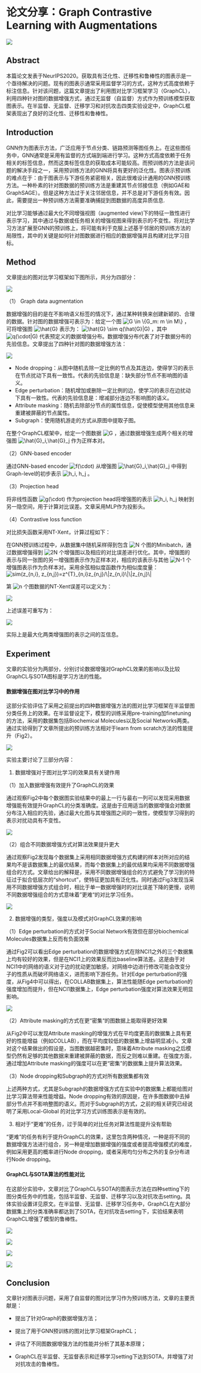 # 论文分享：Graph Contrastive Learning with Augmentations

![](https://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@github.com/wang-rx/Markdown4Zhihu/master/Data/GraphCL/title.png)

## Abstract

本篇论文发表于NeurIPS2020。获取具有泛化性、迁移性和鲁棒性的图表示是一个亟待解决的问题。现有的图表示通常采用监督学习的方式，这种方式高度依赖于标注信息。针对该问题，这篇文章提出了利用图对比学习框架学习（GraphCL），利用四种针对图的数据增强方式，通过无监督（自监督）方式作为预训练模型获取图表示。在半监督、无监督、迁移学习和对抗攻击四类实验设定中，GraphCL框架表现出了良好的泛化性、迁移性和鲁棒性。

## Introduction

GNN作为图表示方法，广泛应用于节点分类、链路预测等图任务上。在这些图任务中，GNN通常是采用有监督的方式端到端进行学习。这种方式高度依赖于任务相关的标签信息，然而这类标签信息的获取成本可能较高。而预训练的方法是该问题的解决手段之一，采用预训练方法的GNN将具有更好的泛化性。图表示预训练的难点在于：由于图表示与下游任务紧密相关，因此很难设计通用的GNN预训练方法。一种朴素的针对图数据的预训练方法是重建其节点邻接信息（例如GAE和GraphSAGE）。但是这种方法过于关注邻居信息，并不总是对下游任务有效。因此，需要提出一种预训练方法需要准确捕捉到图数据的高度异质信息.

对比学习能够通过最大化不同增强视图（augmented view)下的特征一致性进行表示学习，其中通过与数据或任务相关的增强视图来得到表示的不变性。将对比学习方法扩展至GNN的预训练上，将可能有利于克服上述基于邻居的预训练方法的局限性，其中的关键是如何针对图数据进行相应的数据增强并且构建对比学习目标。

## Method

文章提出的图对比学习框架如下图所示，共分为四部分：

![](https://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@github.com/wang-rx/Markdown4Zhihu/master/Data/GraphCL/framework.png)

（1） Graph data augmentation

数据增强的目的是在不影响语义标签的情况下，通过某种转换来创建新颖的、合理的数据。针对图的数据增强可表示为：给定一个图 <img src="https://www.zhihu.com/equation?tex= G \in \{G_m: m \in M\}" alt=" G \in \{G_m: m \in M\}" class="ee_img tr_noresize" eeimg="1"> ，可将增强图 <img src="https://www.zhihu.com/equation?tex=\hat{G}" alt="\hat{G}" class="ee_img tr_noresize" eeimg="1"> 表示为： <img src="https://www.zhihu.com/equation?tex=\hat{G} \sim q(\hat{G}|G)" alt="\hat{G} \sim q(\hat{G}|G)" class="ee_img tr_noresize" eeimg="1"> ，其中 <img src="https://www.zhihu.com/equation?tex=q(\cdot|G)" alt="q(\cdot|G)" class="ee_img tr_noresize" eeimg="1"> 代表预定义的数据增强分布。数据增强分布代表了对于数据分布的先验信息。文章提出了四种针对图的数据增强方法：

![](https://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@github.com/wang-rx/Markdown4Zhihu/master/Data/GraphCL/da.png)

* Node dropping：从图中随机去除一定比例的节点及其连边，使得学习的表示在节点扰动下具有一致性。代表的先验信息是：缺失部分节点不影响图的语义。
* Edge perturbation：随机增加或删除一定比例的边，使学习的表示在边扰动下具有一致性。代表的先验信息是：增减部分连边不影响图的语义。
* Attribute masking：随机去除部分节点的属性信息，促使模型使用其他信息来重建被屏蔽的节点属性。
* Subgraph：使用随机游走的方式从原图中提取子图。

在整个GraphCL框架中，给定一个图数据 <img src="https://www.zhihu.com/equation?tex=G" alt="G" class="ee_img tr_noresize" eeimg="1"> ，通过数据增强生成两个相关的增强图 <img src="https://www.zhihu.com/equation?tex=\hat{G}_i,\hat{G}_j" alt="\hat{G}_i,\hat{G}_j" class="ee_img tr_noresize" eeimg="1"> 作为正样本对。

（2）GNN-based encoder

通过GNN-based encoder <img src="https://www.zhihu.com/equation?tex=f(\cdot)" alt="f(\cdot)" class="ee_img tr_noresize" eeimg="1"> 从增强图 <img src="https://www.zhihu.com/equation?tex=\hat{G}_i,\hat{G}_j" alt="\hat{G}_i,\hat{G}_j" class="ee_img tr_noresize" eeimg="1"> 中得到Graph-level的初步表示 <img src="https://www.zhihu.com/equation?tex=h_i, h_j" alt="h_i, h_j" class="ee_img tr_noresize" eeimg="1"> 。

（3）Projection head

将非线性函数 <img src="https://www.zhihu.com/equation?tex=g(\cdot)" alt="g(\cdot)" class="ee_img tr_noresize" eeimg="1"> 作为projection head将增强图的表示 <img src="https://www.zhihu.com/equation?tex=h_i, h_j" alt="h_i, h_j" class="ee_img tr_noresize" eeimg="1"> 映射到另一隐空间，用于计算对比误差。文章采用MLP作为投影头。

（4）Contrastive loss function

对比损失函数采用NT-Xent，计算过程如下：

在GNN预训练过程中，从数据集中随机采样得到包含 <img src="https://www.zhihu.com/equation?tex=N" alt="N" class="ee_img tr_noresize" eeimg="1"> 个图的Minibatch，通过数据增强得到 <img src="https://www.zhihu.com/equation?tex=2N" alt="2N" class="ee_img tr_noresize" eeimg="1"> 个增强图以及相应的对比误差进行优化。其中，增强图的表示与同一张图的另一增强图表示作为正样本对，相应的该表示与其他 <img src="https://www.zhihu.com/equation?tex=N-1" alt="N-1" class="ee_img tr_noresize" eeimg="1"> 个增强图表示作为负样本对。采用余弦相似度函数作为相似度度量： <img src="https://www.zhihu.com/equation?tex=sim(z_{n,i}, z_{n,j})=z^{T}_{n,i}z_{n,j}/\|z_{n,i}\|\|z_{n,j}\|" alt="sim(z_{n,i}, z_{n,j})=z^{T}_{n,i}z_{n,j}/\|z_{n,i}\|\|z_{n,j}\|" class="ee_img tr_noresize" eeimg="1"> 

第 <img src="https://www.zhihu.com/equation?tex=n" alt="n" class="ee_img tr_noresize" eeimg="1"> 个图数据的NT-Xent误差可以定义为：

![](https://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@github.com/wang-rx/Markdown4Zhihu/master/Data/GraphCL/NT-Xent.png)

上述误差可重写为：

![](https://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@github.com/wang-rx/Markdown4Zhihu/master/Data/GraphCL/loss2.png)

实际上是最大化两类增强图的表示之间的互信息。

## Experiment

文章的实验分为两部分，分别讨论数据增强对GraphCL效果的影响以及比较GraphCL与SOTA图标是学习方法的性能。

#### 数据增强在图对比学习中的作用

这部分实验评估了采用之前提出的四种数据增强方法的图对比学习框架在半监督图分类任务上的效果。在半监督设定下，模型的训练采用pre-training加finetuning的方法，采用的数据集包括Biochemical Molecules以及Social Networks两类。通过实验得到了文章所提出的预训练方法相对于learn from scratch方法的性能提升（Fig2）。

![](https://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@github.com/wang-rx/Markdown4Zhihu/master/Data/GraphCL/exp1dataset.png)

实验主要讨论了三部分内容：

1. 数据增强对于图对比学习的效果具有关键作用

（1）加入数据增强有效提升了GraphCL的效果

通过观察Fig2中每个数据图实验结果中的最上一行与最右一列可以发现采用数据增强能有效提升GraphCL的分类准确度。这是由于应用适当的数据增强会对数据分布注入相应的先验，通过最大化图与其增强图之间的一致性，使模型学习得到的表示对扰动具有不变性。

![](https://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@github.com/wang-rx/Markdown4Zhihu/master/Data/GraphCL/fig2.png)

（2）组合不同数据增强方式对算法效果提升更大

通过观察Fig2发现每个数据集上采用相同数据增强方式构建的样本对所对应的结果均不是该数据集上的最优结果，而每个数据集上的最优结果均采用不同数据增强组合的方式。文章给出的解释是，采用不同数据增强组合的方式避免了学习到的特征过于拟合低层次的“shortcut”，使特征更加具有泛化性。同时通过Fig3发现当采用不同数据增强方式组合时，相比于单一数据增强时的对比误差下降的更慢，说明不同数据增强组合的方式意味着”更难“的对比学习任务。

![](https://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@github.com/wang-rx/Markdown4Zhihu/master/Data/GraphCL/fig3.png)

2. 数据增强的类型，强度以及模式对GraphCL效果的影响

（1）Edge perturbation的方式对于Social Network有效但在部分biochemical Molecules数据集上反而有负面效果

通过Fig2可以看出Edge perturbation的数据增强方式在除NCI1之外的三个数据集上均有较好的效果，但是在NCI1上的效果反而比baseline算法差。这是由于对NCI1中的网络的语义对于边的扰动更加敏感，对网络中边进行修改可能会改变分子的性质从而破坏网络语义，进而影响下游任务。针对Edge perturbation的强度，从Fig4中可以得出，在COLLAB数据集上，算法性能随Edge perturbation的强度增加而提升，但在NCI1数据集上，Edge perturbation强度对算法效果无明显影响。

![](https://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@github.com/wang-rx/Markdown4Zhihu/master/Data/GraphCL/fig4.png)

（2）Attribute masking的方式在更“密集“的图数据上能取得更好效果

从Fig2中可以发现Attribute masking的增强方式在平均度更高的数据集上具有更好的性能增益（例如COLLAB），而在平均度较低的数据集上增益明显减小。文章对这个结果做出的假设是，当图数据越密集时，意味着Attribute masking之后模型仍然有足够的其他数据来重建被屏蔽的数据，而反之则难以重建。在强度方面，通过增加Attribute masking的强度可以在更“密集”的数据集上提升算法效果。

（3）Node dropping和Subgraph的方式对所有数据集都有效

上述两种方式，尤其是Subgraph的数据增强方式在实验中的数据集上都能给图对比学习算法带来性能增益。Node dropping有效的原因是，在许多图数据中去掉部分节点并不影响整图的语义。而对于Subgraph的方式，之前的相关研究已经说明了采用Local-Global 的对比学习方式训练图表示是有效的。

3. 相对于“更难”的任务，过于简单的对比任务对算法性能提升没有帮助

“更难”的任务有利于提升GraphCL的效果，这里包含两种情况，一种是将不同的数据增强方法进行组合，另一种是增加数据增强的强度或者提高增强模式的难度，例如采用更高的概率进行Node dropping，或者采用均匀分布之外的复杂分布进行Node dropping。

#### GraphCL与SOTA算法的性能对比

 在这部分实验中，文章对比了GraphCL与SOTA的图表示方法在四种setting下的图分类任务中的性能，包括半监督、无监督、迁移学习以及对抗攻击setting。具体实验设置详见原文。在半监督、无监督、迁移学习任务中，GraphCL在大部分数据集上的分类准确率都达到了SOTA，在对抗攻击setting下，实验结果表明GraphCL增强了模型的鲁棒性。

![](https://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@github.com/wang-rx/Markdown4Zhihu/master/Data/GraphCL/tab3.png)

![](https://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@github.com/wang-rx/Markdown4Zhihu/master/Data/GraphCL/tab4.png)

![](https://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@github.com/wang-rx/Markdown4Zhihu/master/Data/GraphCL/tab5.png)

![](https://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@github.com/wang-rx/Markdown4Zhihu/master/Data/GraphCL/tab6.png)

## Conclusion

文章针对图表示问题，采用了自监督的图对比学习作为预训练方法，文章的主要贡献是：

* 提出了针对Graph的数据增强方法；

* 提出了用于GNN预训练的图对比学习框架GraphCL；

* 评估了不同图数据增强方法的性能并分析了其基本原理；

* GraphCL在半监督、无监督表示和迁移学习setting下达到SOTA，并增强了对对抗攻击的鲁棒性。

